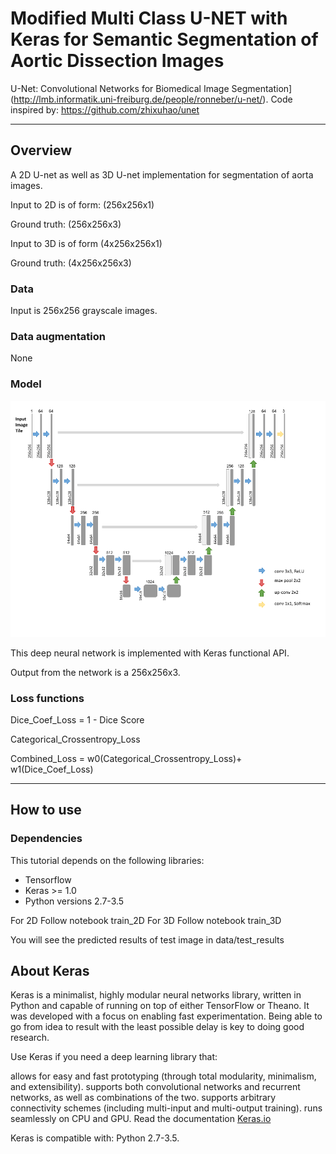# Modified Multi Class U-NET with Keras for Semantic Segmentation of Aortic Dissection Images  

U-Net: Convolutional Networks for Biomedical Image Segmentation](http://lmb.informatik.uni-freiburg.de/people/ronneber/u-net/).
Code inspired by: https://github.com/zhixuhao/unet

---

## Overview

A 2D U-net as well as 3D U-net implementation for segmentation of aorta images.

Input to 2D is of form: (256x256x1)

Ground truth:           (256x256x3) 


Input to 3D is of form (4x256x256x1)

Ground truth:          (4x256x256x3)


### Data

Input is 256x256 grayscale images.

### Data augmentation

None


### Model

![img/u-net.png](img/u-net.png)

This deep neural network is implemented with Keras functional API.

Output from the network is a 256x256x3.


### Loss functions

Dice_Coef_Loss = 1 - Dice Score

Categorical_Crossentropy_Loss

Combined_Loss = w0(Categorical_Crossentropy_Loss)+ w1(Dice_Coef_Loss)

---

## How to use

### Dependencies

This tutorial depends on the following libraries:

* Tensorflow
* Keras >= 1.0
* Python versions 2.7-3.5

For 2D Follow notebook train_2D
For 3D Follow notebook train_3D

You will see the predicted results of test image in data/test_results

### 


## About Keras

Keras is a minimalist, highly modular neural networks library, written in Python and capable of running on top of either TensorFlow or Theano. It was developed with a focus on enabling fast experimentation. Being able to go from idea to result with the least possible delay is key to doing good research.

Use Keras if you need a deep learning library that:

allows for easy and fast prototyping (through total modularity, minimalism, and extensibility).
supports both convolutional networks and recurrent networks, as well as combinations of the two.
supports arbitrary connectivity schemes (including multi-input and multi-output training).
runs seamlessly on CPU and GPU.
Read the documentation [Keras.io](http://keras.io/)

Keras is compatible with: Python 2.7-3.5.
